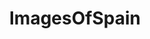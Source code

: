 ---
title: ImagesOfSpain
crosslinks:
- imagesofnetwork
- pics
- EarthPorn
- europe
- travel
- spain
- Barcelona
- ArchitecturePorn
- VillagePorn
- CityPorn
- mildlyinteresting
- itookapicture
- whatsthisbug
- SpainPics
- MyWallpaperClub
- funny
- castles
- ruralporn
- whatsthisplant
- food
---